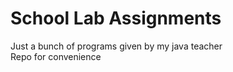 # School Lab Assignments
Just a bunch of programs given by my java teacher <br>
Repo for convenience
